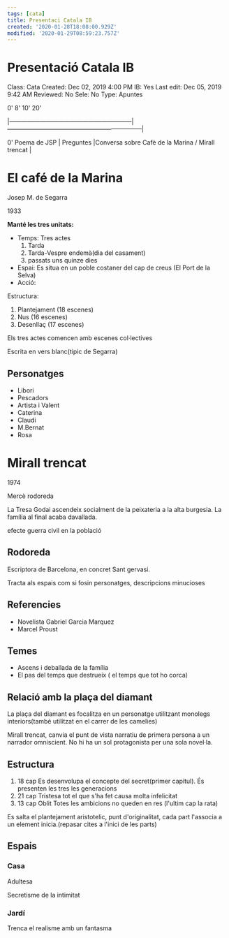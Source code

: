 ```yaml
---
tags: [cata]
title: Presentaci Catala IB
created: '2020-01-28T18:08:00.929Z'
modified: '2020-01-29T08:59:23.757Z'
---
```


# Presentació Catala IB

Class: Cata
Created: Dec 02, 2019 4:00 PM
IB: Yes
Last edit: Dec 05, 2019 9:42 AM
Reviewed: No
Sele: No
Type: Apuntes

0'                                                 8'                         10'                                                                                   20'

|————————————————————|——————————————————————|

0'     Poema de JSP                  | Preguntes        |Conversa sobre Cafè de la Marina / Mirall trencat  |

# El café de la Marina

Josep M. de Segarra

1933

**Manté les tres unitats:**

- Temps: Tres actes
    1. Tarda
    2. Tarda-Vespre endemà(dia del casament)
    3. passats uns quinze dies
- Espai: Es situa en un poble costaner del cap de creus (El Port de la Selva)
- Acció:

Estructura:

1. Plantejament (18 escenes)
2. Nus (16 escenes)
3. Desenllaç (17 escenes)

Els tres actes comencen amb escenes col·lectives

Escrita en vers blanc(tipic de Segarra)

## Personatges

- Libori
- Pescadors
- Artista i Valent
- Caterina
- Claudi
- M.Bernat
- Rosa

# Mirall trencat

1974

Mercè rodoreda

La Tresa Godai ascendeix socialment de la peixateria a la alta burgesia. La família al final acaba davallada.

efecte guerra civil en la població

## Rodoreda

Escriptora de Barcelona, en concret Sant gervasi.

Tracta als espais com si fosin personatges, descripcions minucioses

## Referencies

- Novelista Gabriel Garcia Marquez
- Marcel Proust

## Temes

- Ascens i deballada de la família
- El pas del temps que destrueix ( el temps que tot ho corca)

## Relació amb la plaça del diamant

La plaça del diamant es focalitza en un personatge utilitzant monolegs interiors(també utilitzat en el carrer de les camelies)

Mirall trencat, canvia el punt de vista narratiu de primera persona a un narrador omniscient. No hi ha un sol protagonista per una sola novel·la.

## Estructura

1. 18 cap Es desenvolupa el concepte del secret(primer capitul). És presenten les tres les generacions
2. 21 cap Tristesa tot el que s'ha fet causa molta infelicitat
3. 13 cap Oblit Totes les ambicions no queden en res (l'ultim cap la rata)

Es salta el plantejament aristotelic, punt d'originalitat, cada part l'associa a un element inicia.(repasar cites a l'inici de les parts)

## Espais

### Casa

Adultesa

Secretisme de la intimitat

### Jardí

Trenca el realisme amb un fantasma
